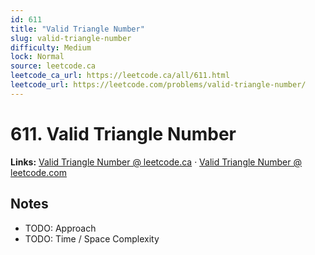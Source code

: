 ```yaml
--- 
id: 611
title: "Valid Triangle Number"
slug: valid-triangle-number
difficulty: Medium
lock: Normal
source: leetcode.ca
leetcode_ca_url: https://leetcode.ca/all/611.html
leetcode_url: https://leetcode.com/problems/valid-triangle-number/
---
```


# 611. Valid Triangle Number

**Links:** [Valid Triangle Number @ leetcode.ca](https://leetcode.ca/all/611.html) · [Valid Triangle Number @ leetcode.com](https://leetcode.com/problems/valid-triangle-number/)

## Notes
- TODO: Approach
- TODO: Time / Space Complexity
